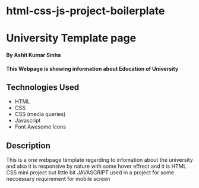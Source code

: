 # html-css-js-project-boilerplate

# University Template page

#### By Ashit Kumar Sinha

#### This Webpage is showing information about Education of University 

## Technologies Used
    

* HTML
* CSS
* CSS (media queries)
* Javascript
* Font Awesome Icons

## Description
This is a one webpage template regarding to infomation about the university and also it is responsive by nature with some hover effrect 
and  it is  HTML CSS mini project but little bit JAVASCRIPT used in a project for some neccessary requirement for mobile screen
